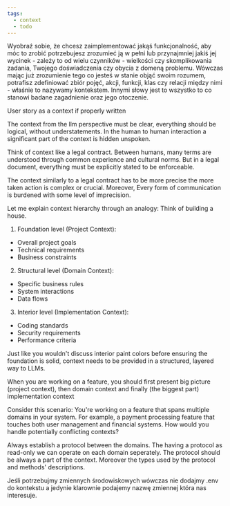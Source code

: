 ```yaml
---
tags:
  - context
  - todo
---
```

Wyobraź sobie, że chcesz zaimplementować jakąś funkcjonalność, aby móc to zrobić potrzebujesz zrozumieć ją w pełni lub przynajmniej jakiś jej wycinek - zależy to od wielu czynników - wielkości czy skomplikowania zadania, Twojego doświadczenia czy obycia z domeną problemu. Wówczas mając już zrozumienie tego co jesteś w stanie objąć swoim rozumem, potrafisz zdefiniować zbiór pojęć, akcji, funkcji, klas czy relacji między nimi - właśnie to nazywamy kontekstem. Innymi słowy jest to wszystko to co stanowi badane zagadnienie oraz jego otoczenie.


User story as a context if properly written



The context from the llm perspective must be clear, everything should be logical, without understatements. In the human to human interaction a significant part of the context is hidden unspoken.

Think of context like a legal contract. Between humans, many terms are understood through common experience and cultural norms. But in a legal document, everything must be explicitly stated to be enforceable.

The context similarly to a legal contract has to be more precise the more taken action is complex or crucial. Moreover, Every form of communication is burdened with some level of imprecision.

Let me explain context hierarchy through an analogy: Think of building a house.

1. Foundation level (Project Context):

- Overall project goals
- Technical requirements
- Business constraints

2. Structural level (Domain Context):

- Specific business rules
- System interactions
- Data flows

3. Interior level (Implementation Context):

- Coding standards
- Security requirements
- Performance criteria

Just like you wouldn't discuss interior paint colors before ensuring the foundation is solid, context needs to be provided in a structured, layered way to LLMs.

When you are working on a feature, you should first present big picture (project context), then domain context and finally (the biggest part) implementation context

Consider this scenario: You're working on a feature that spans multiple domains in your system. For example, a payment processing feature that touches both user management and financial systems. How would you handle potentially conflicting contexts?

Always establish a protocol between the domains.
The having a protocol as read-only we can operate on each domain seperately.
The protocol should be always a part of the context. Moreover the types used by the protocol and methods' descriptions.


Jeśli potrzebujmy zmiennych środowiskowych wówczas nie dodajmy .env do kontekstu a jedynie klarownie podajemy nazwę zmiennej która nas interesuje.



